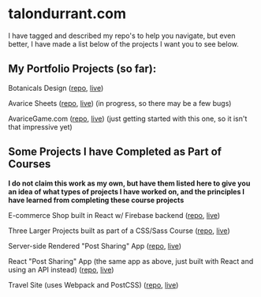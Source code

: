# talondurrant.com

I have tagged and described my repo's to help you navigate, but even better, I have made a list below of the projects I want you to see below.

## My Portfolio Projects (so far):

Botanicals Design ([repo](https://github.com/botanicals/botanicalsdesign), [live](https://botanicalsdesign.netlify.app/))

Avarice Sheets ([repo](https://github.com/avaricegame/avarice-sheets), [live](https://avarice-sheets.netlify.app/)) (in progress, so there may be a few bugs)

AvariceGame.com ([repo](https://github.com/avaricegame/avarice-website), [live](https://avarice-website.vercel.app/)) (just getting started with this one, so it isn't that impressive yet)

## Some Projects I have Completed as Part of Courses

**I do not claim this work as my own, but have them listed here to give you an idea of what types of projects I have worked on, and the principles I have learned from completing these course projects**

E-commerce Shop built in React w/ Firebase backend ([repo](https://github.com/talonmd/react-ecommerce), [live](https://react-ecommerce-talon.herokuapp.com/))

Three Larger Projects built as part of a CSS/Sass Course ([repo](https://github.com/talonmd/css-sass-class), [live](https://talonmd.github.io/css-sass-class/))

Server-side Rendered "Post Sharing" App ([repo](https://github.com/talonmd/complex-node-app), [live](https://nodeexpressappforcourse.herokuapp.com/))

React "Post Sharing" App (the same app as above, just built with React and using an API instead) ([repo](https://github.com/talonmd/complex-react-app), [live](https://complex-react-app.netlify.app/))

Travel Site (uses Webpack and PostCSS) ([repo](https://github.com/talonmd/travel-site), [live](https://travel-site-project.netlify.app/))
